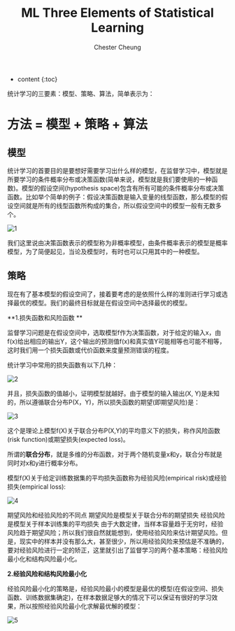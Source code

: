﻿---
layout: post
title:  "ML Three Elements of Statistical Learning"
categories: Machine Learning
tags: ML Statistical AI
author: Chester Cheung
---

* content
{:toc}

统计学习的三要素：模型、策略、算法，简单表示为：



# 方法 = 模型 + 策略 + 算法


## 模型



统计学习的首要目的是要想好需要学习出什么样的模型，在监督学习中，模型就是所要学习的条件概率分布或决策函数(简单来说，模型就是我们要使用的一种函数)。模型的假设空间(hypothesis space)包含有所有可能的条件概率分布或决策函数。比如举个简单的例子：假设决策函数是输入变量的线型函数，那么模型的假设空间就是所有的线型函数所构成的集合，所以假设空间中的模型一般有无数多个。








![1](https://img-blog.csdnimg.cn/2019043023100327.png?x-oss-process=image/watermark,type_ZmFuZ3poZW5naGVpdGk,shadow_10,text_aHR0cHM6Ly9ibG9nLmNzZG4ubmV0L3dlaXhpbl80NDM5MDE0NQ==,size_16,color_FFFFFF,t_70)

我们这里说由决策函数表示的模型称为非概率模型，由条件概率表示的模型是概率模型，为了简便起见，当论及模型时，有时也可以只用其中的一种模型。



## 策略



现在有了基本模型的假设空间了，接着要考虑的是依照什么样的准则进行学习或选择最优的模型。我们的最终目标就是在假设空间中选择最优的模型。



**1.损失函数和风险函数
**


监督学习问题是在假设空间中，选取模型f作为决策函数，对于给定的输入x，由f(x)给出相应的输出Y，这个输出的预测值f(x)和真实值Y可能相等也可能不相等，这时我们用一个损失函数或代价函数来度量预测错误的程度。


统计学习中常用的损失函数有以下几种：

![2](https://img-blog.csdnimg.cn/20190430232123553.png?x-oss-process=image/watermark,type_ZmFuZ3poZW5naGVpdGk,shadow_10,text_aHR0cHM6Ly9ibG9nLmNzZG4ubmV0L3dlaXhpbl80NDM5MDE0NQ==,size_16,color_FFFFFF,t_70)

并且，损失函数的值越小，证明模型就越好。由于模型的输入输出(X, Y)是未知的，所以遵循联合分布P(X，Y)，所以损失函数的期望(即期望风险)是：

![3](https://img-blog.csdnimg.cn/20190430232605757.png)

这个是理论上模型f(X)关于联合分布P(X,Y)的平均意义下的损失，称作风险函数(risk function)或期望损失(expected loss)。



所谓的**联合分布**，就是多维的分布函数，对于两个随机变量x和y，联合分布就是同时对x和y进行概率分布。

模型f(X)关于给定训练数据集的平均损失函数称为经验风险(empirical risk)或经验损失(empirical loss):

![4](https://img-blog.csdnimg.cn/20190430235752676.png)

期望风险和经验风险的不同点
期望风险是模型关于联合分布的期望损失
经验风险是模型关于样本训练集的平均损失
由于大数定律，当样本容量趋于无穷时，经验风险趋于期望风险；所以我们很自然就能想到，使用经验风险来估计期望风险。但是，现实中的样本并没有那么大，甚至很少，所以用经验风险来预估是不准确的，要对经验风险进行一定的矫正，这里就引出了监督学习的两个基本策略：经验风险最小化和结构风险最小化。

**2.经验风险和结构风险最小化**

经验风险最小化的策略是，经验风险最小的模型是最优的模型(在假设空间、损失函数、训练数据集确定)，在样本数据足够大的情况下可以保证有很好的学习效果，所以按照经验风险最小化求解最优解的模型：

![5](https://img-blog.csdnimg.cn/20190501150219192.png)